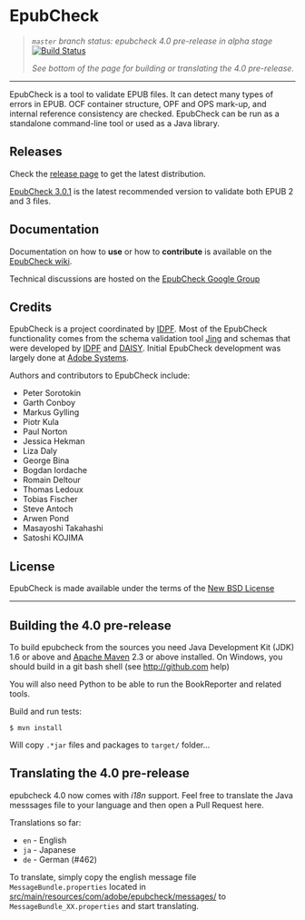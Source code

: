 EpubCheck
=========

> *`master` branch status: epubcheck 4.0 pre-release in alpha stage* [![Build Status](https://travis-ci.org/IDPF/epubcheck.svg?branch=master)](https://travis-ci.org/IDPF/epubcheck/)
>
> *See bottom of the page for building or translating the 4.0 pre-release.*

----

EpubCheck is a tool to validate EPUB files. It can detect many
types of errors in EPUB. OCF container structure, OPF and OPS mark-up,
and internal reference consistency are checked. EpubCheck can be run
as a standalone command-line tool or used as a Java library.


## Releases

Check the [release page](https://github.com/IDPF/epubcheck/releases) to get the latest distribution.

[EpubCheck 3.0.1](https://github.com/IDPF/epubcheck/releases/tag/v3.0.1) is the latest recommended version to validate both EPUB 2 and 3 files.


## Documentation

Documentation on how to **use** or how to **contribute** is available on the [EpubCheck wiki](https://github.com/IDPF/epubcheck/wiki).

Technical discussions are hosted on the [EpubCheck Google Group](https://groups.google.com/forum/#!forum/epubcheck)


## Credits

EpubCheck is a project coordinated by [IDPF](http://idpf.org/). Most of the EpubCheck functionality comes from the schema validation tool [Jing](http://www.thaiopensource.com/relaxng/jing.html) and schemas that were developed by [IDPF](http://www.idpf.org/) and [DAISY](http://www.daisy.org/). Initial EpubCheck development was largely done at [Adobe Systems](http://www.adobe.com/).

Authors and contributors to EpubCheck include:

 * Peter Sorotokin
 * Garth Conboy
 * Markus Gylling
 * Piotr Kula
 * Paul Norton
 * Jessica Hekman
 * Liza Daly
 * George Bina
 * Bogdan Iordache
 * Romain Deltour
 * Thomas Ledoux
 * Tobias Fischer
 * Steve Antoch
 * Arwen Pond
 * Masayoshi Takahashi
 * Satoshi KOJIMA

## License

EpubCheck is made available under the terms of the [New BSD License](http://opensource.org/licenses/BSD-3-Clause)

----

## Building the 4.0 pre-release

To build epubcheck from the sources you need Java Development Kit (JDK) 1.6 or above and [Apache Maven](http://maven.apache.org/) 2.3 or above installed.
On Windows, you should build in a git bash shell (see http://github.com help)

You will also need Python to be able to run the BookReporter and related tools.


Build and run tests:

```
$ mvn install
```
Will copy `.*jar` files and packages to `target/` folder...


## Translating the 4.0 pre-release

epubcheck 4.0 now comes with *i18n* support. Feel free to translate the Java messsages file to your language and then open a Pull Request here.

Translations so far:
* `en` - English
* `ja` - Japanese
* `de` - German (#462)

To translate, simply copy the english message file `MessageBundle.properties` located in [src/main/resources/com/adobe/epubcheck/messages/](src/main/resources/com/adobe/epubcheck/messages/) to `MessageBundle_XX.properties` and start translating.
